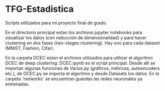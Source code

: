 # TFG-Estadistica
Scripts utilizados para mi proyecto final de grado.

En el directorio principal estan los archivos jupyter notebooks para visualizar los datos (con reducción de dimensionalidad) y para hacer clustering en dos fases (two-stages clustering). Hay uno para cada dataset (MNIST, Fashion, Cifar).

En la carpeta DCEC estan el archivos utilizados para utilizar el algoritmo DCEC de deep clustering:
DCEC.ipynb es el script principal. Desde allí se importan algunas funciones de Varios.py (gráficos, métricas, autoencoders etc.), de DCEC.py se importa el algoritmo y desde Datasets los datos. En la carpeta 'networks' se encuentran guardas las redes neuronales ya entrenadas. 

